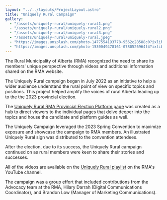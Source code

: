 ```yaml
---
layout: "../../layouts/ProjectLayout.astro"
title: "Uniquely Rural Campaign"
gallery:
  - "/assets/uniquely-rural/uniquely-rural1.png"
  - "/assets/uniquely-rural/uniquely-rural2.png"
  - "/assets/uniquely-rural/uniquely-rural3.png"
  - "/assets/uniquely-rural/uniquely-rural.jpeg"
  - "https://images.unsplash.com/photo-1477554193778-9562c28588c0?ixlib=rb-4.0.3&ixid=M3wxMjA3fDB8MHxwaG90by1wYWdlfHx8fGVufDB8fHx8fA%3D%3D&auto=format&fit=crop&w=1740&q=80"
  - "https://images.unsplash.com/photo-1530049478161-0780526964f4?ixlib=rb-4.0.3&ixid=M3wxMjA3fDB8MHxwaG90by1wYWdlfHx8fGVufDB8fHx8fA%3D%3D&auto=format&fit=crop&w=1740&q=80"
---
```


The Rural Municipality of Alberta (RMA) recognized the need to share its members' unique perspective through videos and additional information shared on the RMA website.

The Uniquely Rural campaign began in July 2022 as an initiative to help a wider audience understand the rural point of view on specific topics and positions. This project helped amplify the voices of rural Alberta leading up to the the 2023 provincial election.

The <a href="https://rmalberta.com/uniquely-rural/" target="_blank">Uniquely Rural RMA Provincial Election Platform page</a> was created as a hub to direct viewers to the individual pages that delve deeper into the topics and house the candidate and platform guides as well.

The Uniquely Campaign leveraged the 2023 Spring Convention to maximize exposure and showcase the campaign to RMA members. An illustrated Uniquely Rural sign was distributed to the convention attendees.

After the election, due to its success, the Uniquely Rural campaign continued on as rural members were keen to share their stories and successes.

All of the videos are available on the <a href="https://www.youtube.com/watch?v=QPQZuP3ArX4&list=PLOwQD01wk7sBxRzpIZyuE3VpcllpzEKDh" target="_blank">Uniquely Rural playlist</a> on the RMA's YouTube channel.

The campaign was a group effort that included contributions from the Advocacy team at the RMA, Hilary Darrah (Digital Communications Coordinator), and Brandon Low (Manager of Marketing Communications).

